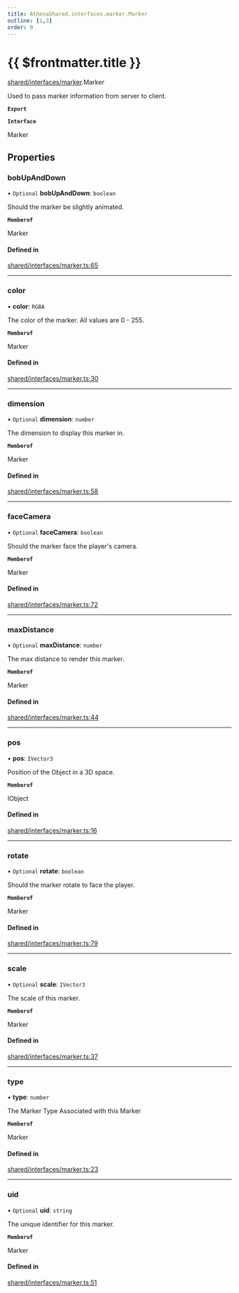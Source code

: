 ```yaml
---
title: AthenaShared.interfaces.marker.Marker
outline: [1,3]
order: 0
---
```


# {{ $frontmatter.title }}


[shared/interfaces/marker](../modules/shared_interfaces_marker.md).Marker

Used to pass marker information from server to client.

**`Export`**

**`Interface`**

Marker

## Properties

### bobUpAndDown

• `Optional` **bobUpAndDown**: `boolean`

Should the marker be slightly animated.

**`Memberof`**

Marker

#### Defined in

[shared/interfaces/marker.ts:65](https://github.com/Stuyk/altv-athena/blob/552012ca4/src/core/shared/interfaces/marker.ts#L65)

___

### color

• **color**: `RGBA`

The color of the marker. All values are 0 - 255.

**`Memberof`**

Marker

#### Defined in

[shared/interfaces/marker.ts:30](https://github.com/Stuyk/altv-athena/blob/552012ca4/src/core/shared/interfaces/marker.ts#L30)

___

### dimension

• `Optional` **dimension**: `number`

The dimension to display this marker in.

**`Memberof`**

Marker

#### Defined in

[shared/interfaces/marker.ts:58](https://github.com/Stuyk/altv-athena/blob/552012ca4/src/core/shared/interfaces/marker.ts#L58)

___

### faceCamera

• `Optional` **faceCamera**: `boolean`

Should the marker face the player's camera.

**`Memberof`**

Marker

#### Defined in

[shared/interfaces/marker.ts:72](https://github.com/Stuyk/altv-athena/blob/552012ca4/src/core/shared/interfaces/marker.ts#L72)

___

### maxDistance

• `Optional` **maxDistance**: `number`

The max distance to render this marker.

**`Memberof`**

Marker

#### Defined in

[shared/interfaces/marker.ts:44](https://github.com/Stuyk/altv-athena/blob/552012ca4/src/core/shared/interfaces/marker.ts#L44)

___

### pos

• **pos**: `IVector3`

Position of the Object in a 3D space.

**`Memberof`**

IObject

#### Defined in

[shared/interfaces/marker.ts:16](https://github.com/Stuyk/altv-athena/blob/552012ca4/src/core/shared/interfaces/marker.ts#L16)

___

### rotate

• `Optional` **rotate**: `boolean`

Should the marker rotate to face the player.

**`Memberof`**

Marker

#### Defined in

[shared/interfaces/marker.ts:79](https://github.com/Stuyk/altv-athena/blob/552012ca4/src/core/shared/interfaces/marker.ts#L79)

___

### scale

• `Optional` **scale**: `IVector3`

The scale of this marker.

**`Memberof`**

Marker

#### Defined in

[shared/interfaces/marker.ts:37](https://github.com/Stuyk/altv-athena/blob/552012ca4/src/core/shared/interfaces/marker.ts#L37)

___

### type

• **type**: `number`

The Marker Type Associated with this Marker

**`Memberof`**

Marker

#### Defined in

[shared/interfaces/marker.ts:23](https://github.com/Stuyk/altv-athena/blob/552012ca4/src/core/shared/interfaces/marker.ts#L23)

___

### uid

• `Optional` **uid**: `string`

The unique identifier for this marker.

**`Memberof`**

Marker

#### Defined in

[shared/interfaces/marker.ts:51](https://github.com/Stuyk/altv-athena/blob/552012ca4/src/core/shared/interfaces/marker.ts#L51)
